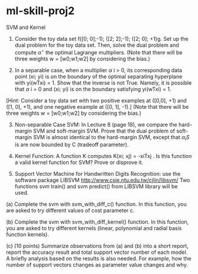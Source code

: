 # ml-skill-proj2
SVM and Kernel


1. Consider the toy data set f([0; 0];-1); ([2; 2];-1); ([2; 0]; +1)g. Set up the dual problem for the toy data set. Then, solve the dual problem and compute $\alpha^{\star}$ the optimal Lagrange multipliers. (Note that there will be three weights w = [w0;w1;w2] by considering the bias.)
   
2. In a separable case, when a multiplier $\alpha$ i > 0, its corresponding data point (xi; yi) is on the boundary of the optimal separating hyperplane with yi(wTxi) = 1. Show that the inverse is not True. Namely, it is possible that $\alpha$ i = 0 and (xi; yi) is on the boundary satisfying yi(wTxi) = 1.
   
[Hint: Consider a toy data set with two positive examples at ([0,0], +1) and ([1, 0], +1), and one negative example at ([0, 1], -1).] (Note that there will be three weights w = [w0;w1;w2] by considering the bias.)

3. Non-separable Case SVM: In Lecture 8 (page 18), we compare the hard-margin SVM and soft-margin SVM. Prove that the dual problem of soft-margin SVM is almost identical to the hard-margin SVM, except that $\alpha_{i}S$ is are now bounded by C (tradeoff parameter).
   
4. Kernel Function: A function K computes K(xi; xj) = -xiTxj . Is this function a valid kernel function for SVM? Prove or disprove it.

5.  Support Vector Machine for Handwritten Digits Recognition: use the software package LIBSVM http://www.csie.ntu.edu.tw/cjlin/libsvm/ 
Two functions svm train() and svm predict() from LIBSVM library will be used.

(a) Complete the svm with svm_with_diff_c() function. In this function, you are asked to try different values of cost parameter c.

(b)  Complete the svm with svm_with_diff_kernel() function. In this function, you are asked to try different kernels (linear, polynomial and radial basis function kernels).

(c) (10 points) Summarize observations from (a) and (b) into a short report, report the accuracy result and total support vector number of each model. A briefly analysis based on the results is also needed. For example, how the number of support vectors changes as parameter value changes and why.

